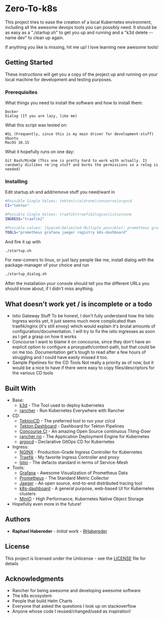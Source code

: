 # Zero-To-k8s

This project tries to ease the creation of a local Kubernetes environment, including all the awesome devops tools you can possibly need. 
It should be as easy as a "./startup.sh" to get you up and running and a "k3d delete --name dev" to clean up again. 

If anything you like is missing, hit me up! I love learning new awesome tools!

## Getting Started

These instructions will get you a copy of the project up and running on your local machine for development and testing purposes. 

### Prerequisites

What things you need to install the software and how to install them:

```none
Docker
Dialog (If you are lazy, like me)
```

What this script was tested on:

```none
WSL (Frequently, since this is my main driver for development-stuff)
Ubuntu
MacOS 10.15
```

What it hopefully runs on one day:

```none
Git Bash/MinGW (This one is pretty hard to work with actually. It randomly dislikes rm'ing stuff and borks the permissions so a relog is needed)
```

### Installing

Edit startup.sh and add/remove stuff you need/want in

```bash
#Possible Single Values: tekton|rio|drone|concourse|argocd
CI="tekton"

#Possible Single Values: traefik|traefik2|nginx|istio|none
INGRESS="traefik2"

#Possible values: (Spaced-Delimited Multiple possible): prometheus grafana jaeger registry k8s-dashboard rio-dashboard istio
TOOLS="prometheus grafana jaeger registry k8s-dashboard"
```

And fire it up with

```bash
./startup.sh
```

For new-comers to linux, or just lazy people like me, install dialog with the package-manager of your choice and run 

```bash
./startup_dialog.sh
```

After the installation your console should tell you the different URLs you should know about, if I didn't miss anything.

## What doesn't work yet / is incomplete or a todo

* Istio Gateway Stuff
    To be honest, I don't fully understand how the Istio Ingress works yet, it just seems much more complicated than traefik/nginx (it's still envoy) which would explain it's brutal amounts of configuration/documentation. 
    I will try to fix the istio ingresses as soon as I get a grasp on how it works
* Concourse
    I want to blame it on concourse, since they don't have an explicit option to configure a proxypath/context-path, but that could be on me too. Documentation get's tough to read after a few hours of struggling and I could have easily missed it too.
* Sample Pipelines for the CD Tools
    Not really a priority as of now, but it would be a nice to have if there were easy to copy files/descriptors for the various CD tools

## Built With

* Base:
  * [k3d](https://github.com/rancher/k3d) - The Tool used to deploy kubernetes
  * [rancher](https://rancher.com/) - Run Kubernetes Everywhere with Rancher
* CD:
  * [TektonCD](https://github.com/tektoncd/pipeline) - The preferred tool to run your ci/cd
  * [Tekton Dashboard](https://github.com/tektoncd/dashboard) - Dashboard for Tekton Pipelines
  * [Concourse CI](https://concourse-ci.org/) - An amazing Open Source continuous Thing-Doer
  * [rancher rio](https://rio.io/) - The Application Deployment Engine for Kubernetes
  * [argocd](https://argoproj.github.io/argo-cd/) - Declarative GitOps CD for Kubernetes
* Ingress:
  * [NGINX](https://www.nginx.com/products/nginx/kubernetes-ingress-controller/) - Production-Grade Ingress Controller for Kubernetes
  * [Traefik](https://traefik.io/) - My favorite Ingress Controller and proxy
  * [Istio](https://istio.io/) - The defacto standard in terms of Service-Mesh
* Tools:
  * [Grafana](https://maven.apache.org/) - Awesome Visualization of Prometheus Data
  * [Prometheus](https://prometheus.io/) - The Standard Metric Collector
  * [Jaeger](https://www.jaegertracing.io/) - An open source, end-to-end distributed tracing tool
  * [k8s-dashboard](https://github.com/kubernetes/dashboard) - A general purpose, web-based UI for Kubernetes clusters
  * [MinIO](https://min.io/) - High Performance, Kubernetes Native Object Storage
* Hopefully even more in the future!

## Authors

* **Raphael Habereder** - *Initial work* - [RHabereder](https://github.com/RHabereder)

## License

This project is licensed under the Unlicense - see the [LICENSE](LICENSE) file for details

## Acknowledgments

* Rancher for being awesome and developing awesome software
* The k8s ecosystem
* People that build Helm Charts
* Everyone that asked the questions I look up on stackoverflow
* Anyone whose code I reused/changed/used as inspiration!
